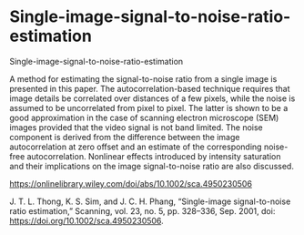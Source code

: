 # Single-image-signal-to-noise-ratio-estimation

Single-image-signal-to-noise-ratio-estimation

A method for estimating the signal-to-noise ratio from a single image is presented in this paper. The autocorrelation-based technique requires that image details be correlated over distances of a few pixels, while the noise is assumed to be uncorrelated from pixel to pixel. The latter is shown to be a good approximation in the case of scanning electron microscope (SEM) images provided that the video signal is not band limited. The noise component is derived from the difference between the image autocorrelation at zero offset and an estimate of the corresponding noise-free autocorrelation. Nonlinear effects introduced by intensity saturation and their implications on the image signal-to-noise ratio are also discussed.

https://onlinelibrary.wiley.com/doi/abs/10.1002/sca.4950230506

J. T. L. Thong, K. S. Sim, and J. C. H. Phang, “Single-image signal-to-noise ratio estimation,” Scanning, vol. 23, no. 5, pp. 328–336, Sep. 2001, doi: https://doi.org/10.1002/sca.4950230506. 
